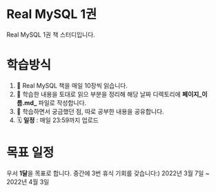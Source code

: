 # Real MySQL 1권
Real MySQL 1권 책 스터디입니다.


# 학습방식
1. 📝 Real MySQL 책을 매일 10장씩 읽습니다.
2. 📝 학습한 내용을 토대로 읽으 부분을 정리해 해당 날짜 디렉토리에 **페이지_이름.md_** 파일로 작성합니다. 
3. 📝 학습하면서 궁금했던 점, 따로 공부한 내용을 공유합니다.
4. 🗓 **일정** : 매일 23:59까지 업로드

# 목표 일정
우서 **1달**을 목표로 합니다. 중간에 3번 휴식 기회를 갖습니다:)
2022년 3월 7일 ~ 2022년 4월 3일
